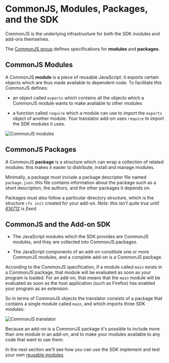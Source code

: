 # CommonJS, Modules, Packages, and the SDK #

CommonJS is the underlying infrastructure for both the SDK modules and add-ons
themselves.

The [CommonJS group](http://wiki.commonjs.org/wiki/CommonJS) defines
specifications for **modules** and **packages**.

## CommonJS Modules ##

A CommonJS **module** is a piece of reusable JavaScript: it exports certain
objects which are thus made available to dependent code. To facilitate this
CommonJS defines:

* an object called `exports` which contains all the objects which a CommonJS
module wants to make available to other modules

* a function called `require` which a module can use to import the `exports`
object of another module. Your translator add-on uses `require` to import the
SDK modules it uses.

![CommonJS modules](media/commonjs-modules.jpg)

## CommonJS Packages ##

A CommonJS **package** is a structure which can wrap a collection of related
modules: this makes it easier to distribute, install and manage modules.

Minimally, a package must include a package descriptor file named
`package.json`: this file contains information about the package such as a short
description, the authors, and the other packages it depends on.

Packages must also follow a particular directory structure, which is the
structure `cfx init` created for your add-on. *Note: this isn't quite true until
[614712](https://bugzilla.mozilla.org/show_bug.cgi?id=614712) is fixed*.

## CommonJS and the Add-on SDK ##

* The JavaScript modules which the SDK provides are CommonJS modules, and they
are collected into CommonJS packages.

* The JavaScript components of an add-on constitute one or more
CommonJS modules, and a complete add-on is a CommonJS package.

According to the CommonJS specification, if a module called `main` exists in a
CommonJS package, that module will be evaluated as soon as your program is
loaded. For an add-on, that means that the `main` module will be evaluated as
soon as the host application (such as Firefox) has enabled your program as an
extension.

So in terms of CommonJS objects the translator consists of a package that
contains a single module called `main`, and which imports three SDK modules:

![CommonJS translator](media/commonjs-translator.jpg)

Because an add-on is a CommonJS package it's possible to include more than one
module in an add-on, and to make your modules available to any code that want
to use them.

In the next section we'll see how you can use the SDK implement and test your
own [reusable modules](#guide/addon-development/implementing-reusable-module).
